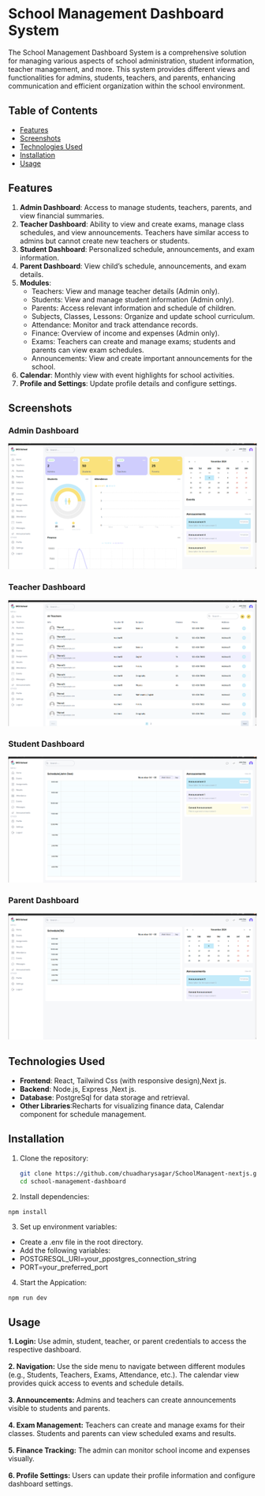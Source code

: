 # School Management Dashboard System

The School Management Dashboard System is a comprehensive solution for managing various aspects of school administration, student information, teacher management, and more. This system provides different views and functionalities for admins, students, teachers, and parents, enhancing communication and efficient organization within the school environment.

## Table of Contents

- [Features](#features)
- [Screenshots](#screenshots)
- [Technologies Used](#technologies-used)
- [Installation](#installation)
- [Usage](#usage)

## Features

1. **Admin Dashboard**: Access to manage students, teachers, parents, and view financial summaries.
2. **Teacher Dashboard**: Ability to view and create exams, manage class schedules, and view announcements. Teachers have similar access to admins but cannot create new teachers or students.
3. **Student Dashboard**: Personalized schedule, announcements, and exam information.
4. **Parent Dashboard**: View child’s schedule, announcements, and exam details.
5. **Modules**:
   - Teachers: View and manage teacher details (Admin only).
   - Students: View and manage student information (Admin only).
   - Parents: Access relevant information and schedule of children.
   - Subjects, Classes, Lessons: Organize and update school curriculum.
   - Attendance: Monitor and track attendance records.
   - Finance: Overview of income and expenses (Admin only).
   - Exams: Teachers can create and manage exams; students and parents can view exam schedules.
   - Announcements: View and create important announcements for the school.
6. **Calendar**: Monthly view with event highlights for school activities.
7. **Profile and Settings**: Update profile details and configure settings.

## Screenshots

### Admin Dashboard
![Admin Dashboard](./admin.png)

### Teacher Dashboard
![Teacher Dashboard](./teacher.png)

### Student Dashboard
![Student Dashboard](./student.png)

### Parent Dashboard
![Parent Dashboard](./parent.png)

## Technologies Used

- **Frontend**: React, Tailwind Css (with responsive design),Next js.
- **Backend**: Node.js, Express ,Next js.
- **Database**: PostgreSql for data storage and retrieval.
- **Other Libraries**:Recharts for visualizing finance data, Calendar component for schedule management.

## Installation

1. Clone the repository:

   ```bash
   git clone https://github.com/chuadharysagar/SchoolManagent-nextjs.git
   cd school-management-dashboard
   ```
2. Install dependencies:
```
npm install
```
3. Set up environment variables:
- Create a .env file in the root directory.
- Add the following variables:
- POSTGRESQL_URI=your_ppostgres_connection_string 
- PORT=your_preferred_port 

4. Start the Appication:
```
npm run dev
```

## Usage
**1. Login:** Use admin, student, teacher, or parent credentials to access the respective dashboard. <br/><br/>
**2. Navigation:**
Use the side menu to navigate between different modules (e.g., Students, Teachers, Exams, Attendance, etc.).
The calendar view provides quick access to events and schedule details.<br/><br/>
**3. Announcements:**
Admins and teachers can create announcements visible to students and parents.<br/><br/>
**4. Exam Management:**
Teachers can create and manage exams for their classes.
Students and parents can view scheduled exams and results.<br/><br/>
**5. Finance Tracking:** The admin can monitor school income and expenses visually.<br/><br/>
**6. Profile Settings:** Users can update their profile information and configure dashboard settings.


